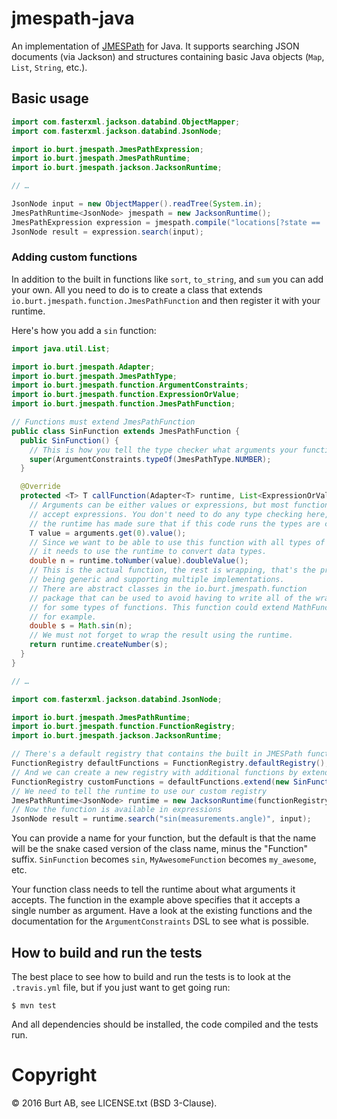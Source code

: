 # jmespath-java

An implementation of [JMESPath](http://jmespath.org/) for Java. It supports searching JSON documents (via Jackson) and structures containing basic Java objects (`Map`, `List`, `String`, etc.).

## Basic usage

```java
import com.fasterxml.jackson.databind.ObjectMapper;
import com.fasterxml.jackson.databind.JsonNode;

import io.burt.jmespath.JmesPathExpression;
import io.burt.jmespath.JmesPathRuntime;
import io.burt.jmespath.jackson.JacksonRuntime;

// …

JsonNode input = new ObjectMapper().readTree(System.in);
JmesPathRuntime<JsonNode> jmespath = new JacksonRuntime();
JmesPathExpression expression = jmespath.compile("locations[?state == 'WA'].name | sort(@) | {WashingtonCities: join(', ', @)}");
JsonNode result = expression.search(input);
```

### Adding custom functions

In addition to the built in functions like `sort`, `to_string`, and `sum` you can add your own. All you need to do is to create a class that extends `io.burt.jmespath.function.JmesPathFunction` and then register it with your runtime.

Here's how you add a `sin` function:

```java
import java.util.List;

import io.burt.jmespath.Adapter;
import io.burt.jmespath.JmesPathType;
import io.burt.jmespath.function.ArgumentConstraints;
import io.burt.jmespath.function.ExpressionOrValue;
import io.burt.jmespath.function.JmesPathFunction;

// Functions must extend JmesPathFunction
public class SinFunction extends JmesPathFunction {
  public SinFunction() {
    // This is how you tell the type checker what arguments your function accepts
    super(ArgumentConstraints.typeOf(JmesPathType.NUMBER);
  }

  @Override
  protected <T> T callFunction(Adapter<T> runtime, List<ExpressionOrValue<T>> arguments) {
    // Arguments can be either values or expressions, but most functions only
    // accept expressions. You don't need to do any type checking here, the
    // the runtime has made sure that if this code runs the types are correct.
    T value = arguments.get(0).value();
    // Since we want to be able to use this function with all types of inputs
    // it needs to use the runtime to convert data types.
    double n = runtime.toNumber(value).doubleValue();
    // This is the actual function, the rest is wrapping, that's the price of
    // being generic and supporting multiple implementations.
    // There are abstract classes in the io.burt.jmespath.function
    // package that can be used to avoid having to write all of the wrapping
    // for some types of functions. This function could extend MathFunction,
    // for example.
    double s = Math.sin(n);
    // We must not forget to wrap the result using the runtime.
    return runtime.createNumber(s);
  }
}

// …

import com.fasterxml.jackson.databind.JsonNode;

import io.burt.jmespath.JmesPathRuntime;
import io.burt.jmespath.function.FunctionRegistry;
import io.burt.jmespath.jackson.JacksonRuntime;

// There's a default registry that contains the built in JMESPath functions
FunctionRegistry defaultFunctions = FunctionRegistry.defaultRegistry();
// And we can create a new registry with additional functions by extending it
FunctionRegistry customFunctions = defaultFunctions.extend(new SinFunction());
// We need to tell the runtime to use our custom registry
JmesPathRuntime<JsonNode> runtime = new JacksonRuntime(functionRegistry);
// Now the function is available in expressions
JsonNode result = runtime.search("sin(measurements.angle)", input);
```

You can provide a name for your function, but the default is that the name will be the snake cased version of the class name, minus the "Function" suffix. `SinFunction` becomes `sin`, `MyAwesomeFunction` becomes `my_awesome`, etc.

Your function class needs to tell the runtime about what arguments it accepts. The function in the example above specifies that it accepts a single number as argument. Have a look at the existing functions and the documentation for the `ArgumentConstraints` DSL to see what is possible.

## How to build and run the tests

The best place to see how to build and run the tests is to look at the `.travis.yml` file, but if you just want to get going run:

```
$ mvn test
```

And all dependencies should be installed, the code compiled and the tests run.

# Copyright

© 2016 Burt AB, see LICENSE.txt (BSD 3-Clause).